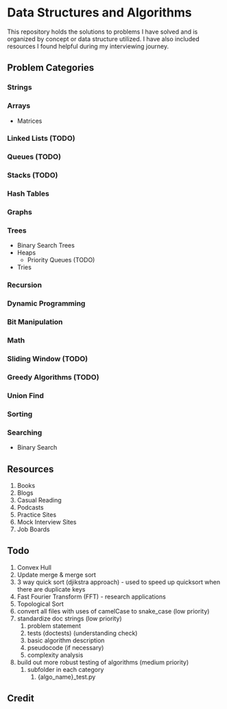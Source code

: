 # Data Structures and Algorithms
This repository holds the solutions to problems I have solved and is organized by concept or data structure utilized. I have also included resources I found helpful during my interviewing journey.

## Problem Categories

### Strings

### Arrays
- Matrices

### Linked Lists (TODO)

### Queues (TODO)

### Stacks (TODO)

### Hash Tables

### Graphs
### Trees
  - Binary Search Trees
  - Heaps
    - Priority Queues (TODO)
  - Tries

### Recursion

### Dynamic Programming

### Bit Manipulation

### Math

### Sliding Window (TODO)

### Greedy Algorithms (TODO)

### Union Find

### Sorting

### Searching
- Binary Search
  

## Resources
1. Books
2. Blogs
3. Casual Reading
4. Podcasts
5. Practice Sites
6. Mock Interview Sites
7. Job Boards


## Todo
1. Convex Hull
2. Update merge & merge sort
3. 3 way quick sort (djikstra approach) - used to speed up quicksort when there are duplicate keys
4. Fast Fourier Transform (FFT) - research applications
5. Topological Sort
6. convert all files with uses of camelCase to snake_case (low priority)
7. standardize doc strings (low priority)
   1. problem statement
   2. tests (doctests) (understanding check)
   3. basic algorithm description
   4. pseudocode (if necessary)
   5. complexity analysis
8. build out more robust testing of algorithms (medium priority)
   1. subfolder in each category
      1. {algo_name}_test.py

## Credit